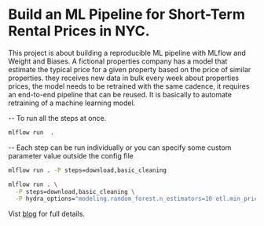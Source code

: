 # Build an ML Pipeline for Short-Term Rental Prices in NYC.

This project is about building a reproducible ML pipeline with MLflow and Weight and Biases. 
A fictional properties company has a model that estimate the typical price for a given property based on the price of similar properties. 
they receives new data in bulk every week about properties prices, the model needs to be retrained with the same cadence, it requires an end-to-end pipeline that can be reused. It is basically to automate retraining of a machine learning model.

-- To run all the steps at once.
```bash
mlflow run  .

```

-- Each step can be run individually or you can specify some custom parameter value outside the config file

```bash
mlflow run . -P steps=download,basic_cleaning

mlflow run . \
  -P steps=download,basic_cleaning \
  -P hydra_options="modeling.random_forest.n_estimators=10 etl.min_price=50"
```


Vist [blog](ayotomiwasalau.com) for full details.